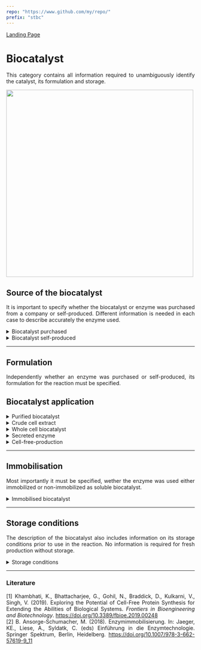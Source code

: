 ```yaml
---
repo: "https://www.github.com/my/repo/"
prefix: "stbc"
---
```


[Landing Page](/Readme.md)

<div align="justify">

# Biocatalyst

This category contains all information required to unambiguously identify the catalyst, its formulation and storage.

<img src="https://github.com/StephanM87/Strenda-biocatalysis/assets/106530250/a5a79a07-adfb-4ad6-8967-51b59746fa87" width="500">

## Source of the biocatalyst

It is important to specify whether the biocatalyst or enzyme was purchased from a company or self-produced. Different information is needed in each case to describe accurately the enzyme used.

<details> <Summary>Biocatalyst purchased</Summary>

### BiocatalystPurchased

Important information to characterize the biocatalyst and determine its origin.

- __name__
  - Type: string
  - Description: The name of the biocatalyst can be either generic based on the catalyzed reaction, for example, 'lipase' or more specifically by describing the genus and species, such as '_Bacillus amyloliquefaciens_ alpha-amylase'.

- __ec_number__
  - Type: string
  - Description: Numerical classification system that categorizes enzymes based on their biochemical function and reaction mechanism, such as EC 3.1.4.12.

- __molecular_weight__
  - Type: float
  - Minimum: 0.0
  - Description: The molecular weight (M<sub>W</sub>) refer to the sum of the atomic weights of the atoms in a molecule and therefore describes the mass of an enzyme.

- __molecular_weight_unit__
  - Type: string
  - Description: The enzyme size or molar weight is typically expressed in kDa (kilodaltons).

- __catalyzed_reaction__
  - Type: string
  - Description: The reaction catalyzed by the biocatalyst.

- __sequence_amino_acid__
  - Type: string
  - Description: The amino acid sequence of the biocatalyst. The amino acid sequence can be represented in either a three-letter or one-letter code. For instance, "Ala-Ser-Gly" corresponds to the three-letter code, while "ASG" represents the same sequence in the one-letter code. One of the databases commonly used for storing and retrieving amino acid sequences is the UniProt database (https://www.uniprot.org/). UniProt provides extensive information on protein sequences, including their one-letter and three-letter amino acid codes, allowing researchers to access and analyze various protein sequences.

- __sequence_DNA__
  - Type: string
  - Description: The DNA sequence of the biocatalyst including any tags and linkers.

- __origin_organism__
  - Type: string
  - Description: The specific species or source from which the enzyme is derived or isolated. It includes information about the genus and species of the organism. However, the cell type from which the biocatalyst is        derived could be bacterial, as well as plant, animal, or other sources. (__if_applicable__)

- __supplier__
  - Type: string
  - Description: Information about the supplier from which the enzyme was purchased. If possible, a reference for the purchased biocatalyst should also be provided.

- __production_organism__
  - Type: string
  - Description: Information about the organism in which the biocatalyst was produced is crucial in the context of heterologous gene expression.

- __posttranslational_modification__
  - Type: string
  - Description: Information about any chemical modifications or alterations that occur to the biocatalyst's protein structure after translation, such as phosphorylation, glycosylation, acetylation,               methylation, ubiquitination and other modifications.

- __purity__
  - Type: float
  - Description: Purity of enzymes typically expressed in percentage (%). It is usually stated as the percentage of the pure enzyme or active component relative to the total mass of the enzyme preparation.

- __purity_specification__
  - Type: string
  - Description: Description of how the purity of the biocatalyst was determined. In case of purchased enzymes, this information is often available from the product specification sheet.

- __formulation__
  - Type: string
  - Description: Depending on the formulation, the biocatalyst can exist either in a dissolved state within a solvent or as a solid powder. It defines the physical state in which the biocatalyst is used. Additional information regarding the application or formulation in the experiment should be entered in the next subcategory.

</details>

<details> <Summary>Biocatalyst self-produced</Summary>

### BiocatalystSelfProduced

Important information to characterize the biocatalyst and to describe it clearly.

- __name__
  - Type: string
  - Description: The name of the biocatalyst can be either generic based on the catalyzed reaction, for example, 'lipase' or more specifically by describing the genus and species, such as '_Bacillus amyloliquefaciens_ alpha-amylase'.

- __ec_number__
  - Type: string
  - Description: Numerical classification system that categorizes enzymes based on their biochemical function and reaction mechanism, such as EC 3.1.4.12.

- __molecular_weight__
  - Type: float
  - Minimum: 0.0
  - Description: The molecular weight (M<sub>W</sub>) refer to the sum of the atomic weights of the atoms in a molecule and therefore describes the mass of an enzyme.

- __molecular_weight_unit__
  - Type: string
  - Description: The enzyme size or molar weight is typically expressed in kDa (kilodaltons).

- __catalyzed_reaction__
  - Type: string
  - Description: The reaction catalyzed by the biocatalyst.

- __sequence_amino_acid__
  - Type: string
  - Description: The amino acid sequence of the biocatalyst. The amino acid sequence can be represented in either a three-letter or one-letter code. For instance, "Ala-Ser-Gly" corresponds to the three-letter code, while "ASG" represents the same sequence in the one-letter code. One of the databases commonly used for storing and retrieving amino acid sequences is the UniProt database (https://www.uniprot.org/). UniProt provides extensive information on protein sequences, including their one-letter and three-letter amino acid codes, allowing researchers to access and analyze various protein sequences.

- __sequence_DNA__
  - Type: string
  - Description: The DNA sequence of the biocatalyst including any tags and linkers.

- __sequence_plasmid__
  - Type: string
  - Description: The DNA sequence of the plasmid used to produce the biocatalyst. The sequence can be provided in plain text or as a database ID.

- __plasmid_specifications__
  - Type: string
  - Description: All DNA sequence changes (e.g. codon optimization for _E. coli_, insertion of affinity tags, sequence truncation, etc.) should be provided.

- __origin_organism__
  - Type: string
  - Description: The specific species or source from which the enzyme is derived or isolated. It includes information about the genus and species of the organism. (__if_applicable__)

- __production_organism__
  - Type: string
  - Description: Information about the organism in which the biocatalyst was produced is crucial in the context of heterologous gene expression. If the production strain was purchased, more detailed information on the manufacturer and the organism should be provided.

- __posttranslational_modification__
  - Type: string
  - Description: Information about any chemical modifications or alterations that occur to the biocatalyst's protein structure after translation, such as phosphorylation, glycosylation, acetylation,               methylation, ubiquitination and other modifications.

- __purity__
  - Type: float
  - Description: Purity of enzymes typically expressed in percentage (%). It is usually stated as the percentage of the pure enzyme or active component relative to the total mass of the enzyme preparation.

- __purity_specification__
  - Type: string
  - Description: The choice of method for the purity determination depends on the type of enzyme and the available resources and may include gel electrophoresis, HPLC, ELISA, Western blotting, etc.

- __purification_method__
  - Type: string
  - Description: The choice of purification methods is diverse and can impact the enzyme, with possible methods including chromatographic techniques, precipitation, HPLC, ultrafiltration, dialysis, salt fractionation,      etc.

- __formulation__
  - Type: string
  - Description: Depending on the formulation, the biocatalyst can exist either in a dissolved state within a solvent or as a solid powder. It defines the physical state in which the biocatalyst is used. Additional information regarding the application or formulation in the experiment should be entered in the next subcategory.

<hr>

- __special_treatment__
  - Type: string
  - Description: If there are any other specific methods, procedures, characteristics or aspects related to the biocatalyst that are important for reproducibility and are not described by the aforementioned metadata,       they should be explained here.

</details>

<hr>

## Formulation

Independently whether an enzyme was purchased or self-produced, its formulation for the reaction must be specified.

## Biocatalyst application

<details> <Summary>Purified biocatalyst</Summary>

### PurifiedBiocatalyst

The soluble enzyme refers to purified enzyme.

- __concentration__
  - Type: float
  - Minimum: 0
  - Description: Concentration of the biocatalyst.

- __concentration_unit__
  - Type: string
  - Description: Concentration of the biocatalyst is typically expressed in g/L (grams per liter).

- __concentration_determination_method__
  - Type: string
  - Description: It is important to specify the method used for concentration determination. There are various methods available for the determination of the enzyme concentration in solution e.g., the Bradford method, Lowry method, UV absorption, activity assays, ELISA, etc.

- __activity__
  - Type: float
  - Description: The activity of the biocatalyst can be expressed either as volumetric activity, which considers the total activity of the enzyme in the solution, or as specific activity, which takes into account the       enzyme's purity and indicates the activity of an enzyme per unit of enzyme protein or enzyme mass. If the biocatalyst has been purchased, it is advisable to look up more precise information (e.g. via an SOP)            regarding the activities specified by the manufacturer, as these may differ from the values determined by yourself (different activity assays can lead to different activity values). In addition, the loss of activity of the biocatalyst over the storage period should be taken into account.

- __activity_unit__
  - Type: string
  - Description: The enzyme's activity can be expressed either as specific activity [U/mg] (Units per milligram) or as volumetric activity [U/mL] (Units per milliliter) or as k<sub>cat</sub> [time<sup>-1</sup>] (catalytic const. or turnover number).

- __activity_determination_method__
  - Type: string
  - Description: Enzyme activity can be measured in various ways, including spectrophotometrically, colorimetrically, fluorometrically, assays and using biosensors, etc.

- __formulation__
  - Type: string
  - Description: Depending on the formulation, the biocatalyst can be applied dissolved in a solvent or as a dried powder. It defines the physical state in which the biocatalyst is applied in the reaction.

<hr>

- __special_treatment__
  - Type: string
  - Description: If there are any other specific methods, procedures, characteristics or aspects related to the biocatalyst that are important for reproducibility and are not described by the aforementioned metadata,       they should be explained here.

</details>

<details> <Summary>Crude cell extract</Summary>

### CrudeCellExtract

- __cell_disruption_process__
  - Type: string
  - Description: Cell disruption processes and methods include various techniques such as mechanical disruption (e.g., grinding, homogenization, ultrasonication, french press), chemical disruption (e.g., detergents, enzymes), physical techniques (e.g., electroporation, high-pressure homogenization, thermal treatment) to break cell walls and release cell contents.

- __concentration__
  - Type: float
  - Minimum: 0.0
  - Description: Concentration of the biocatalyst.

- __concentration_unit__
  - Type: string
  - Description: Concentration of the biocatalyst is typically expressed in g/L (grams per liter).

- __concentration_determination_method__
  - Type: string
  - Description: It is important to specify the type of concentration determination. There are numerous methods available to determine protein content, yet only a few are suitable for estimating or determining the protein content of the target protein within a mixture. Some of these methods include activity assays or the Western blotting technique, which relies on prior SDS-PAGE and antibody binding for detection.


 <hr>

- __special_treatment__
  - Type: string
  - Description: If there are any other specific methods, procedures, characteristics or aspects related to the biocatalyst that are important for reproducibility and are not described by the aforementioned metadata,       they should be explained here.

</details>

<details> <Summary>Whole cell biocatalyst</Summary>

### WholeCellBiocatalyst

- __harvesting_method__
  - Type: string
  - Description: In biotechnological processes, there are various methods for harvesting cells, including centrifugation, filtration, precipitation, etc.

- __concentration__
  - Type: float
  - Minimum: 0.0
  - Description: In the case of whole-cell catalysts, the cell concentration or cell mass is commonly used as a measure.

- __concentration_unit__
  - Type: string
  - Description: In case of lyophilized cells, the quantity of lyophilized cells can be specified in g (grams) or kg (kilograms). If wet cells are used, the cell concentration can be indicated in cells/mL (cells per milliliter) or cells/g (cells per gram) of wet cell weight. Other common indications of the concentration of wet cells as biocatalysts are the cell concentration in g/L (grams per liter) or OD (optical density).

- __concentration_determination_method__
  - Type: string
  - Description: Specify the method for cell number per cell weight determination (e.g., flow cytometry, weight of dry biomass, spectrophotometry).

- __formulation__
  - Type: string
  - Description: When applying a whole cell biocatalyst, there are various options. Cultivated cells can be lyophilized or used as wet cells after separation from the medium.

 <hr>

- __special_treatment__
  - Type: string
  - Description: If there are any other specific methods, procedures, characteristics or aspects related to the biocatalyst that are important for reproducibility and are not described by the aforementioned metadata,       they should be explained here.

</details>

<details> <Summary>Secreted enzyme</Summary>

### SecretedEnzyme

- __separation_method__
  - Type: string
  - Description: There are various methods to separate the supernatant from the cells, common methods include centrifugation, filtration, sedimentation, etc.

- __concentration__
  - Type: float
  - Minimum: 0.0
  - Description: Concentration of the biocatalyst.

- __concentration_unit__
  - Type: string
  - Description: Concentration of the biocatalyst is typically expressed in g/L (grams per liter).

- __concentration_determination_method__
  - Type: string
  - Description: It is important to specify the type of concentration determination. There are numerous methods available to determine protein content, yet only a few are suitable for estimating or determining the protein content of the target protein within a mixture. Some of these methods include activity assays or the Western blotting technique, which relies on prior SDS-PAGE and antibody binding for detection.

 <hr>

- __special_treatment__
  - Type: string
  - Description: If there are any other specific methods, procedures, characteristics or aspects related to the biocatalyst that are important for reproducibility and are not described by the aforementioned metadata,       they should be explained here.

</details>

<details> <Summary>Cell-free-production</Summary>

### CellFreeProduction

Cell-free enzyme production or gene expression refers to a process where the synthesis of the biocatalyst occurs outside of living cells. This technique involves extracting cellular components, such as ribosomes, DNA, RNA, and other necessary cellular machinery, and using them in a controlled environment (usually in vitro) to produce proteins or enzymes. For further information see, e.g. [Khambhati _et al._<sup>1</sup>]( https://doi.org/10.3389/fbioe.2019.00248).

- __source_of_cellfree_extract__
  - Type: string
  - Description: Specifiy the organism or cell type from which the cell-free extract is derived (e.g., by describing the genus and species). These could be bacterial, plant, animal, or another sources. If available, reference can be made to an appropriate database entry.

- __concentration__
  - Type: float
  - Minimum: 0.0
  - Description: Concentration of the biocatalyst.

- __concentration_unit__
  - Type: string
  - Description: Concentration of the biocatalyst is typically expressed in g/L (grams per liter).

- __concentration_determination_method__
  - Type: string
  - Description: It is important to specify the type of concentration determination. There are numerous methods available to determine protein content, yet only a few are suitable for estimating or determining the protein content of the target protein within a mixture. Some of these methods include activity assays or the Western blotting technique, which relies on prior SDS-PAGE and antibody binding for detection.

<hr>

- __special_treatment__
  - Type: string
  - Description: If there are any other specific methods, procedures, characteristics or aspects related to the biocatalyst that are important for reproducibility and are not described by the aforementioned metadata,       they should be explained here.

</details>

<hr>

## Immobilisation

Most importantly it must be specified, wether the enzyme was used either immobilized or non-immobilized as soluble biocatalyst.

<details> <Summary>Immobilised biocatalyst</Summary>

### Immobilised biocatalyst

- __biocatalyst__
  - Type: string
  - Description: When it comes to the immobilization method, it is also important to mention how the biocatalyst to be immobilized is present (for example, as a purified enzyme, or as a crude cell extract, etc.).

- __immobilisation_chemistry__
  - Type: string
  - Description: This aspect denotes the specific chemical methods or techniques used to attach the enzymes onto the chosen base material. Different immobilization chemistries involve various covalent or non-covalent       bonding strategies, including crosslinking, adsorption, covalent bonding, encapsulation, specific binding via (affinity)tag, or entrapment.

- __carrier_material__
  - Type: string
  - Description: If a support material, base, or carrier was utilized, it is necessary to specify the material's name (e.g., gel, membrane, particle) along with the supplier and further product details (__if_applicable__)

- __linkers__
  - Type: string
  - Description: Linkers are chemical compounds used to establish a connection or bridge between the enzymes and the carrier material. These linkers play a vital role in stabilizing the immobilized enzymes and can           influence the efficiency and functionality of the immobilization process. They facilitate binding between the enzymes and the carrier material, promoting a stable and active biocatalyst structure. Common and            widespread linkers are spacer molecules, crosslinkers, avidin-biotin or silane coupling agents. (__if_applicable__)

- __immobilisation_method__
  - Type: string
  - Description: Specify further details regarding the immobilisation method of the enzyme. For a comprehensive report around the technical key data of the immobilization process or method, see literature for further              information, e.g. [Ansorge-Schumacher<sup>2</sup>](https://doi.org/10.1007/978-3-662-57619-9_11).

- __purification_method__
  - Type: string
  - Description: The purification methods can vary depending on whether it involves whole cells or free enzymes. In the case of whole cells, methods such as centrifugation, filtration, or flow cytometry can be              employed. In the case of free enzymes, methods like cell lysis, filtration, chromatography, and precipitation, among others, may be used.

- __concentration__
  - Type: float
  - Minimum: 0.0
  - Description: Concentration of the biocatalyst or the whole cells on the immobilised phase.

- __concentration_unit__
  - Type: string
  - Description: For immobilized enzymes, the concentration is often quantified in terms of enzyme activity per volume (e.g., units per milliliter, U/mL) or weight measurements such as milligrams or grams per liter (mg/L or g/L). When referring to immobilized cells (not the enzymes themselves), units of cells/mL (cells per milliliter) or cells/g (cells per gram) are commonly utilized.

- __concentration_determination_method__
  - Type: string
  - Description: Various methods are available to determine the concentration of immobilized enzymes or cells. For immobilized enzymes, methods such as protein measurement or enzymatic activity assays can be used. The protein determination can be determined on the carrier material using a BCA test or as a differential measurement using the Bradford method, $\Delta$<sub>280</sub> or also after detachment of the enzyme from the carrier material. An activity measurement is best suited as it provides the activity per gram of immobilized material. For immobilized cells, methods like flow cytometry or biomass measurement are applicable.

<hr>

- __special_treatment__
  - Type: string
  - Description: If there are any other specific methods, procedures, characteristics or aspects related to the biocatalyst that are important for reproducibility and are not described by the aforementioned metadata,       they should be explained here.

</details>


<hr>

## Storage conditions

The description of the biocatalyst also includes information on its storage conditions prior to use in the reaction. No information is required for fresh production without storage.

<details> <Summary>Storage conditions</Summary>

### StorageConditions

- __temperature__
  - Type: float
  - Description: The temperature at which the reactant is stored.

- __temperature_unit__
  - Type: string
  - Description: The temperature can be specified in units such as K, °C, or °F.

- __storage_start__
  - Type: date
  - Description: The date since the biocatalyst has been stored.

- __additives__
  - Type: string
  - Description: Additives for the storage of biocatalyst can include antioxidants, stabilizers, drying agent, or even inert gases (argon, nitrogen), among others.

- __drying_method__
  - Type: string
  - Description: For biocatalysts, various drying methods are employed (e.g., freeze-drying, also known as lyophilization, spray-drying, a method that involves atomizing a solution into small particles before drying, or vacuum drying, which removes moisture through low-pressure conditions). (__if_applicable__)

<hr>

- __special_treatment__
  - Type: string
  - Description: If there are any other specific characteristics or aspects related to the biocatalyst that are important for reproducibility and are not described by the aforementioned metadata, they should be             explained here.


</details>

<hr>

### Literature

[1] Khambhati, K., Bhattacharjee, G., Gohil, N., Braddick, D., Kulkarni, V., Singh, V. (2019). Exploring the Potential of Cell-Free Protein Synthesis for Extending the Abilities of Biological Systems. _Frontiers in Bioengineering and Biotechnology_. https://doi.org/10.3389/fbioe.2019.00248 <br>
[2] B. Ansorge-Schumacher, M. (2018). Enzymimmobilisierung. In: Jaeger, KE., Liese, A., Syldatk, C. (eds) Einführung in die Enzymtechnologie. Springer Spektrum, Berlin, Heidelberg. https://doi.org/10.1007/978-3-662-57619-9_11


</div>
